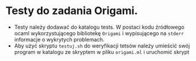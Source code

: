 # Testy do zadania Origami.

- Testy należy dodawać do katalogu tests. W postaci kodu źródłowego ocaml wykorzystującego bibliotekę `Origami` i wypisującego na `stderr` informacje o wykrytych problemach.
- Aby użyć skryptu `testuj.sh` do weryfikacji tetsów należy umieścić swój program w katalogu ze skryptem w pliku `origami.ml` i uruchomić skrypt
